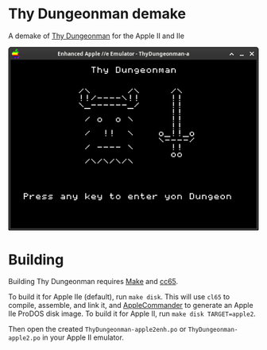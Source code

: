 # Thy Dungeonman demake
A demake of [Thy Dungeonman](https://homestarrunner.com/dungeonman) for the Apple II and IIe

![Apple IIe screenshot](./screenshot.png)

# Building
Building Thy Dungeonman requires [Make](https://www.gnu.org/software/make/) and [cc65](https://cc65.github.io/).

To build it for Apple IIe (default), run `make disk`. This will use `cl65` to compile, assemble, and link it, and [AppleCommander](https://applecommander.github.io/) to generate an Apple IIe ProDOS disk image. To build it for Apple II, run `make disk TARGET=apple2`.

Then open the created `ThyDungeonman-apple2enh.po` or `ThyDungeonman-apple2.po` in your Apple II emulator.
